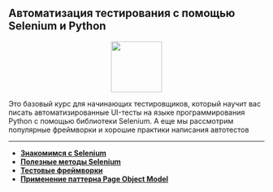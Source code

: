 ## Автоматизация тестирования с помощью Selenium и Python

<div id="header" align="center">
  <img src="https://stepik.org/media/cache/images/courses/575/cover_3kqh9Iw/d1a44446e98638349c7416e78814f122.png" width="100"/>
</div>

Это базовый курс для начинающих тестировщиков, который научит вас писать автоматизированные UI-тесты на языке программирования Python с помощью библиотеки Selenium. А еще мы рассмотрим популярные фреймворки и хорошие практики написания автотестов

---

- [**Знакомимся с Selenium**](https://github.com/vypiemzalyubov/qa-automation/tree/main/Selenium/Test%20automation%20using%20Selenium%20and%20Python/1.%20Introducing%20Selenium)
- [**Полезные методы Selenium**](https://github.com/vypiemzalyubov/qa-automation/tree/main/Selenium/Test%20automation%20using%20Selenium%20and%20Python/2.%20Useful%20Selenium%20methods)
- [**Тестовые фреймворки**](https://github.com/vypiemzalyubov/qa-automation/tree/main/Selenium/Test%20automation%20using%20Selenium%20and%20Python/3.%20Testing%20Frameworks)
- [**Применение паттерна Page Object Model**](https://github.com/vypiemzalyubov/qa-automation/tree/main/Selenium/Test%20automation%20using%20Selenium%20and%20Python/4.%20Applying%20the%20Page%20Object%20Model%20Pattern)
